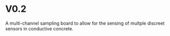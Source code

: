# V0.2

A multi-channel sampling board to allow for the sensing of multple discreet sensors in conductive concrete. 
